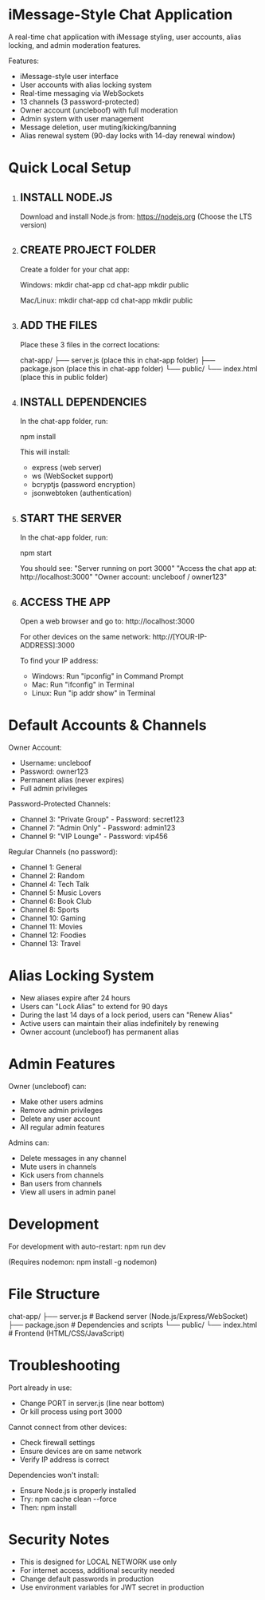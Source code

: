 iMessage-Style Chat Application
===============================

A real-time chat application with iMessage styling, user accounts, alias locking, and admin moderation features.

Features:
- iMessage-style user interface
- User accounts with alias locking system
- Real-time messaging via WebSockets
- 13 channels (3 password-protected)
- Owner account (uncleboof) with full moderation
- Admin system with user management
- Message deletion, user muting/kicking/banning
- Alias renewal system (90-day locks with 14-day renewal window)

Quick Local Setup
=================

1. INSTALL NODE.JS
   ---------------
   Download and install Node.js from: https://nodejs.org
   (Choose the LTS version)

2. CREATE PROJECT FOLDER
   ---------------------
   Create a folder for your chat app:

   Windows:
     mkdir chat-app
     cd chat-app
     mkdir public

   Mac/Linux:
     mkdir chat-app
     cd chat-app
     mkdir public

3. ADD THE FILES
   -------------
   Place these 3 files in the correct locations:

   chat-app/
   ├── server.js          (place this in chat-app folder)
   ├── package.json       (place this in chat-app folder)
   └── public/
       └── index.html     (place this in public folder)

4. INSTALL DEPENDENCIES
   --------------------
   In the chat-app folder, run:

   npm install

   This will install:
   - express (web server)
   - ws (WebSocket support)
   - bcryptjs (password encryption)
   - jsonwebtoken (authentication)

5. START THE SERVER
   ----------------
   In the chat-app folder, run:

   npm start

   You should see:
   "Server running on port 3000"
   "Access the chat app at: http://localhost:3000"
   "Owner account: uncleboof / owner123"

6. ACCESS THE APP
   --------------
   Open a web browser and go to:
   http://localhost:3000

   For other devices on the same network:
   http://[YOUR-IP-ADDRESS]:3000

   To find your IP address:
   - Windows: Run "ipconfig" in Command Prompt
   - Mac: Run "ifconfig" in Terminal
   - Linux: Run "ip addr show" in Terminal

Default Accounts & Channels
===========================

Owner Account:
- Username: uncleboof
- Password: owner123
- Permanent alias (never expires)
- Full admin privileges

Password-Protected Channels:
- Channel 3: "Private Group" - Password: secret123
- Channel 7: "Admin Only" - Password: admin123
- Channel 9: "VIP Lounge" - Password: vip456

Regular Channels (no password):
- Channel 1: General
- Channel 2: Random
- Channel 4: Tech Talk
- Channel 5: Music Lovers
- Channel 6: Book Club
- Channel 8: Sports
- Channel 10: Gaming
- Channel 11: Movies
- Channel 12: Foodies
- Channel 13: Travel

Alias Locking System
====================

- New aliases expire after 24 hours
- Users can "Lock Alias" to extend for 90 days
- During the last 14 days of a lock period, users can "Renew Alias"
- Active users can maintain their alias indefinitely by renewing
- Owner account (uncleboof) has permanent alias

Admin Features
==============

Owner (uncleboof) can:
- Make other users admins
- Remove admin privileges
- Delete any user account
- All regular admin features

Admins can:
- Delete messages in any channel
- Mute users in channels
- Kick users from channels
- Ban users from channels
- View all users in admin panel

Development
===========

For development with auto-restart:
npm run dev

(Requires nodemon: npm install -g nodemon)

File Structure
==============

chat-app/
├── server.js          # Backend server (Node.js/Express/WebSocket)
├── package.json       # Dependencies and scripts
└── public/
    └── index.html     # Frontend (HTML/CSS/JavaScript)

Troubleshooting
===============

Port already in use:
- Change PORT in server.js (line near bottom)
- Or kill process using port 3000

Cannot connect from other devices:
- Check firewall settings
- Ensure devices are on same network
- Verify IP address is correct

Dependencies won't install:
- Ensure Node.js is properly installed
- Try: npm cache clean --force
- Then: npm install

Security Notes
==============

- This is designed for LOCAL NETWORK use only
- For internet access, additional security needed
- Change default passwords in production
- Use environment variables for JWT secret in production